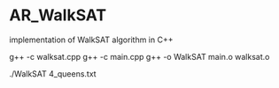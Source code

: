 # AR_WalkSAT
implementation of WalkSAT algorithm in C++

g++ -c walksat.cpp
g++ -c main.cpp
g++ -o WalkSAT main.o walksat.o

./WalkSAT 4_queens.txt

